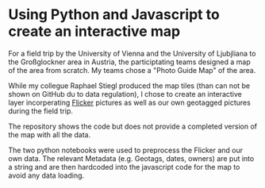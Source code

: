 # Using Python and Javascript to create an interactive map
For a field trip by the University of Vienna and the University of Ljubjliana to the Großglockner area in Austria, the participtating teams designed a map of the area from scratch. My teams chose a "Photo Guide Map" of the area. 

While my collegue Raphael Stiegl produced the map tiles (than can not be shown on GitHub du to data regulation), I chose to create an interactive layer incorperating [Flicker](https://flickr.com/) pictures as well as our own geotagged pictures during the field trip.

The repository shows the code but does not provide a completed version of the map with all the data.

The two python notebooks were used to preprocess the Flicker and our own data. The relevant Metadata (e.g. Geotags, dates, owners) are put into a string and are then hardcoded into the javascript code for the map to avoid any data loading.